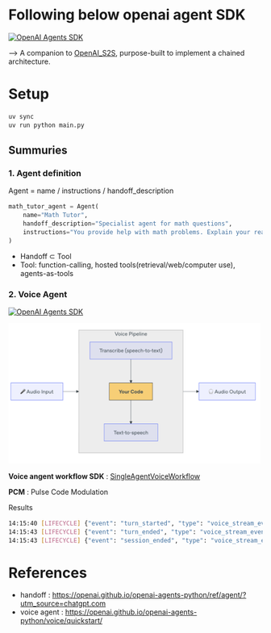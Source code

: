 # Following below openai agent SDK

[![OpenAI Agents SDK](https://img.shields.io/badge/Agents%20SDK-Quickstart-000?logo=openai&logoColor=white)](https://openai.github.io/openai-agents-python/quickstart/)


⟶ A companion to [OpenAI_S2S]((https://github.com/dudududukim/OpenAI_S2S)), purpose-built to implement a chained architecture.

# Setup

```bash
uv sync
uv run python main.py
```

## Summuries

### 1. Agent definition

Agent = name / instructions / handoff_description

```python
math_tutor_agent = Agent(
    name="Math Tutor",
    handoff_description="Specialist agent for math questions",
    instructions="You provide help with math problems. Explain your reasoning at each step and include examples",
)
```

- Handoff ⊂ Tool
- Tool: function-calling, hosted tools(retrieval/web/computer use), agents-as-tools


### 2. Voice Agent

[![OpenAI Agents SDK](https://img.shields.io/badge/Agents%20SDK-Voice%20Quickstart-000?logo=openai&logoColor=white)](https://openai.github.io/openai-agents-python/voice/quickstart/)

<img src="assets/imgs/voice_agent.png" alt="alt text" width="500px">

**Voice angent workflow SDK** : [SingleAgentVoiceWorkflow](https://openai.github.io/openai-agents-python/ref/voice/workflow/#agents.voice.workflow.SingleAgentVoiceWorkflow)

**PCM** : Pulse Code Modulation

Results
```bash
14:15:40 [LIFECYCLE] {"event": "turn_started", "type": "voice_stream_event_lifecycle"}
14:15:43 [LIFECYCLE] {"event": "turn_ended", "type": "voice_stream_event_lifecycle"}
14:15:43 [LIFECYCLE] {"event": "session_ended", "type": "voice_stream_event_lifecycle"}
```


# References
- handoff : https://openai.github.io/openai-agents-python/ref/agent/?utm_source=chatgpt.com
- voice agent : https://openai.github.io/openai-agents-python/voice/quickstart/